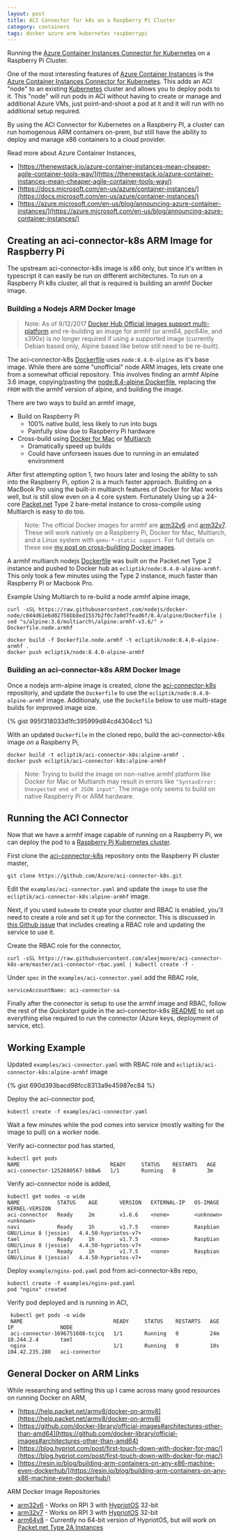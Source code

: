 ```yaml
---
layout: post
title: ACI Connector for k8s on a Raspberry Pi Cluster
category: containers
tags: docker azure arm kubernetes raspberrypi
---
```


Running the [Azure Container Instances Connector for Kubernetes](https://github.com/azure/aci-connector-k8s) on a Raspberry Pi Cluster.

One of the most interesting features of [Azure Container Instances](https://docs.microsoft.com/en-us/azure/container-instances/) is the [Azure Container Instances Connector for Kubernetes](https://github.com/azure/aci-connector-k8s). This adds an ACI "node" to an existing [Kubernetes](https://kubernetes.io) cluster and allows you to deploy pods to it. This "node" will run pods in ACI without having to create or manage and additional Azure VMs, just point-and-shoot a pod at it and it will run with no additional setup required.

By using the ACI Connector for Kubernetes on a Raspberry PI, a cluster can run homogenous ARM containers on-prem, but still have the ability to deploy and manage x86 containers to a cloud provider.

Read more about Azure Container Instances,
- [https://thenewstack.io/azure-container-instances-mean-cheaper-agile-container-tools-way/](https://thenewstack.io/azure-container-instances-mean-cheaper-agile-container-tools-way/)
- [https://docs.microsoft.com/en-us/azure/container-instances/](https://docs.microsoft.com/en-us/azure/container-instances/)
- [https://azure.microsoft.com/en-us/blog/announcing-azure-container-instances/](https://azure.microsoft.com/en-us/blog/announcing-azure-container-instances/)

## Creating an aci-connector-k8s ARM Image for Raspberry Pi
The upstream aci-connector-k8s image is x86 only, but since it's written in typescript it can easily be run on different architectures. To run on a Raspberry Pi k8s cluster, all that is required is building an armhf Docker image.

### Building a Nodejs ARM Docker Image

> Note: As of 9/12/2017 [Docker Hub Official Images support multi-platform](https://integratedcode.us/2017/09/13/dockerhub-official-images-go-multi-platform/) and re-building an image for armhf (or arm64, ppc64le, and s390x) is no longer required if using a supported image (currently Debian based only, Alpine based like below still need to be re-built).

The aci-connector-k8s [Dockerfile](https://github.com/Azure/aci-connector-k8s/blob/master/Dockerfile) uses `node:8.4.0-alpine` as it's base image. While there are some "unofficial" node ARM images, lets create one from a somewhat official repository. This involves finding an armhf Alpine 3.6 image, copying/pasting the [node:8.4-alpine Dockerfile](https://github.com/nodejs/docker-node/blob/17c50cb300581280805a4183524fbf57840f3a7e/8.4/alpine/Dockerfile), replacing the `FROM` with the armhf version of alpine, and building the image.

There are two ways to build an armhf image,

- Build on Raspberry Pi
  - 100% native build, less likely to run into bugs
  - Painfully slow due to Raspberry Pi hardware
- Cross-build using [Docker for Mac](https://docs.docker.com/docker-for-mac/multi-arch/) or [Multiarch](https://github.com/multiarch)
  - Dramatically speed up builds
  - Could have unforseen issues due to running in an emulated environment

After first attempting option 1, two hours later and losing the ability to ssh into the Raspberry Pi, option 2 is a much faster approach. Building on a MacBook Pro using the built-in multiarch features of Docker for Mac works well, but is still slow even on a 4 core system. Fortunately Using up a 24-core [Packet.net](https://www.packet.net) Type 2 bare-metal instance to cross-compile using Multiarch is easy to do too.

> Note: The official Docker images for armhf are [arm32v6](https://hub.docker.com/r/arm32v6/) and [arm32v7](https://hub.docker.com/r/arm32v7/). These will work natively on a Raspberry Pi, Docker for Mac, Multiarch, and a Linux system with `qemu-*-static support`. For full details on these see [my post on cross-building Docker images](http://www.ecliptik.com/Cross-Building-and-Running-Multi-Arch-Docker-Images/).

A armhf multiarch nodejs [Dockerfile](https://github.com/ecliptik/dockerfiles/blob/master/node/Dockerfile.alpine.armhf) was built on the Packet.net Type 2 instance and pushed to Docker hub as `ecliptik/node:8.4.0-alpine-armhf`. This only took a few minutes using the Type 2 instance, much faster than Raspberry Pi or Macbook Pro.

Example Using Multiarch to re-build a node armhf alpine image,

```
curl -sSL https://raw.githubusercontent.com/nodejs/docker-node/c044d61e6d02756bb8ed1557b2f0c7a0d7fead6f/8.4/alpine/Dockerfile | sed "s/alpine:3.6/multiarch\/alpine:armhf-v3.6/" > Dockerfile.node.armhf

docker build -f Dockerfile.node.armhf -t ecliptik/node:8.4.0-alpine-armhf .
docker push ecliptik/node:8.4.0-alpine-armhf
```

### Building an aci-connector-k8s ARM Docker Image
Once a nodejs arm-alpine image is created, clone the [aci-connector-k8s](https://github.com/Azure/aci-connector-k8s) repositoriy, and update the `Dockerfile` to use the `ecliptik/node:8.4.0-alpine-armhf` image. Additionaly, use the `Dockefile` below to use multi-stage builds for improved image size.

{% gist 995f318033d1fc395999d84cd4304cc1 %}

With an updated `Dockerfile` in the cloned repo, build the aci-connector-k8s image _on_ a Raspberry Pi,

```shell
docker build -t ecliptik/aci-connector-k8s:alpine-armhf .
docker push ecliptik/aci-connector-k8s:alpine-armhf
```

> Note: Trying to build the image on non-native armhf platform like Docker for Mac or Multiarch may result in errors like `"SyntaxError: Unexpected end of JSON input"`. The image only seems to build on native Raspberry Pi or ARM hardware.

## Running the ACI Connector
Now that we have a armhf image capable of running on a Raspberry Pi, we can deploy the pod to a [Raspberry Pi Kubernetes cluster](http://www.ecliptik.com/Raspberry-Pi-Kubernetes-Cluster/).

First clone the [aci-connector-k8s](https://github.com/Azure/aci-connector-k8s) repository onto the Raspberry Pi cluster master,

```shell
git clone https://github.com/Azure/aci-connector-k8s.git
```

Edit the `examples/aci-connector.yaml` and update the `image` to use the `ecliptik/aci-connector-k8s:alpine-armhf` image.

Next, if you used `kubeadm` to create your cluster and RBAC is enabled, you'll need to create a role and set it up for the connector. This is discussed in [this Github issue](https://github.com/Azure/aci-connector-k8s/issues/26#issuecomment-326809041) that includes creating a RBAC role and updating the service to use it.

Create the RBAC role for the connector,

```shell
curl -sSL https://raw.githubusercontent.com/alexjmoore/aci-connector-k8s-arm/master/aci-connector-rbac.yaml | kubectl create -f -
```

Under `spec` in the `examples/aci-connector.yaml` add the RBAC role,

```shell
serviceAccountName: aci-connector-sa
```

Finally after the connector is setup to use the armhf image and RBAC, follow the rest of the _Quickstart_ guide in the aci-connector-k8s [README](https://github.com/Azure/aci-connector-k8s/blob/master/README.md) to set up everything else required to run the connector (Azure keys, deployment of service, etc).

## Working Example

Updated `examples/aci-connector.yaml` with RBAC role and `ecliptik/aci-connector-k8s:alpine-armhf` image

{% gist 690d393bacd98fcc8313a9e45987ec84 %}

Deploy the aci-connector pod,

```shell
kubectl create -f examples/aci-connector.yaml
```

Wait a few minutes while the pod comes into service (mostly waiting for the image to pull) on a worker node.

Verify aci-connector pod has started,

```shell
kubectl get pods
NAME                             READY     STATUS    RESTARTS   AGE
aci-connector-1252680567-b88w6   1/1       Running   0          3m
```

Verify aci-connector node is added,

```shell
kubectl get nodes -o wide
NAME            STATUS    AGE       VERSION   EXTERNAL-IP   OS-IMAGE                        KERNEL-VERSION
aci-connector   Ready     2m        v1.6.6    <none>        <unknown>                       <unknown>
navi            Ready     1h        v1.7.5    <none>        Raspbian GNU/Linux 8 (jessie)   4.4.50-hypriotos-v7+
tael            Ready     1h        v1.7.5    <none>        Raspbian GNU/Linux 8 (jessie)   4.4.50-hypriotos-v7+
tatl            Ready     1h        v1.7.5    <none>        Raspbian GNU/Linux 8 (jessie)   4.4.50-hypriotos-v7+
```

Deploy `example/nginx-pod.yaml` pod from aci-connector-k8s repo,

```shell
kubectl create -f examples/nginx-pod.yaml
pod "nginx" created
```

Verify pod deployed and is running in ACI,

```shell
 kubectl get pods -o wide
 NAME                             READY     STATUS    RESTARTS   AGE       IP               NODE
 aci-connector-1696751608-tcjcq   1/1       Running   0          24m       10.244.2.4       tael
 nginx                            1/1       Running   0          10s       104.42.235.280   aci-connector
```

## General Docker on ARM Links
While researching and setting this up I came across many good resources on running Docker on ARM,

- [https://help.packet.net/armv8/docker-on-armv8](https://help.packet.net/armv8/docker-on-armv8)
- [https://github.com/docker-library/official-images#architectures-other-than-amd64](https://github.com/docker-library/official-images#architectures-other-than-amd64)
- [https://blog.hypriot.com/post/first-touch-down-with-docker-for-mac/](https://blog.hypriot.com/post/first-touch-down-with-docker-for-mac/)
- [https://resin.io/blog/building-arm-containers-on-any-x86-machine-even-dockerhub/](https://resin.io/blog/building-arm-containers-on-any-x86-machine-even-dockerhub/)

ARM Docker Image Repositories
- [arm32v6](https://hub.docker.com/u/arm32v6/) - Works on RPI 3 with [HypriotOS](https://blog.hypriot.com/downloads/) 32-bit
- [arm32v7](https://hub.docker.com/u/arm32v7/) - Works on RPI 3 with [HypriotOS](https://blog.hypriot.com/downloads/) 32-bit
- [arm64v8](https://hub.docker.com/u/arm64v8/) - Currently no 64-bit version of HypriotOS, but will work on [Packet.net Type 2A Instances](https://www.packet.net/bare-metal/servers/type-2a/)
